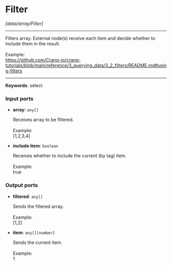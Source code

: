 # Filter

_[data/array/Filter]_

---

Filters array. External node(s) receive each item and decide whether to include them in the result.<br>
<br>
Example:<br>
https://github.com/Cranq-io/cranq-tutorials/blob/main/reference/3_querying_data/3_2_filters/README.md#using-filters<br>

---

__Keywords__: select

### Input ports

* __array__: ` any[] `

    Receives array to be filtered.<br>
    <br>
    Example:<br>
    [1,2,3,4]<br>


* __include item__: ` boolean `

    Receives whether to include the current (by tag) item.<br>
    <br>
    Example:<br>
    true<br>

### Output ports

* __filtered__: ` any[] `

    Sends the filtered array.<br>
    <br>
    Example:<br>
    [1,2]<br>


* __item__: ` any[][number] `

    Sends the current item.<br>
    <br>
    Example:<br>
    1<br>

